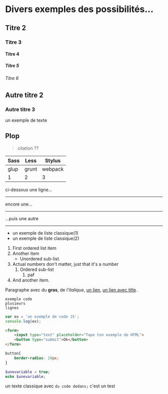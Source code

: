# Divers exemples des possibilités...
## Titre 2
### Titre 3
#### Titre 4
##### Titre 5
###### Titre 6

## Autre titre 2
### Autre titre 3
un exemple de texte

## Plop

> citation ??


Sass        | Less      | Stylus
---         | ---       | ---
glup        | grunt     | webpack
1           | 2         | 3

ci-dessous une ligne...
_______________________

encore une...
*************

...puis une autre

-------

- un exemple de liste classique(1)
- un exemple de liste classique(2)

1. First ordered list item
2. Another item
    - Unordered sub-list. 
3. Actual numbers don't matter, just that it's a number
    1. Ordered sub-list
        1. paf
4. And another item.

Paragraphe avec du **gras**, de *l'italique*, [un lien](#acces-au-lien),
[un lien avec title](#acces-au-lien "Il a bien un title !").


```
exemple code
plusieurs
lignes
```
  
```javascript
var ex = 'un exemple de code JS';
console.log(ex);
```

```html
<form>
    <input type="text" placeholder="Tape ton exemple de HTML">
    <button type="submit">Ok</button>
</form>
```

```css
button{
    border-radius: 20px;
}
```

```php
$unevariable = true;
echo $unevariable;
```

un texte classique avec `du code dedans;` c'est un test